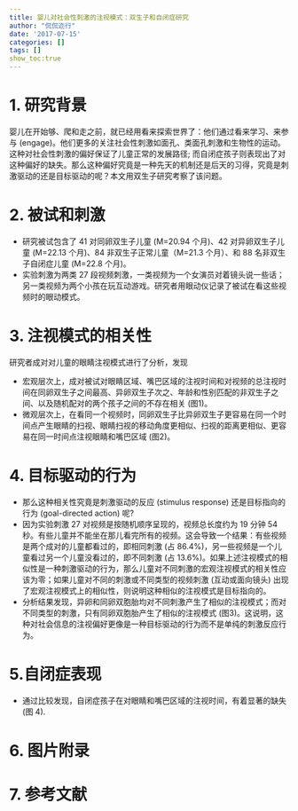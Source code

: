 ```yaml
---
title: 婴儿对社会性刺激的注视模式：双生子和自闭症研究
author: "侃侃迩行"
date: '2017-07-15'
categories: []
tags: []
show_toc:true
---
```


# 1. 研究背景

婴儿在开始够、爬和走之前，就已经用看来探索世界了：他们通过看来学习、来参与 (engage)。他们更多的关注社会性刺激如面孔、类面孔刺激和生物性的运动。这种对社会性刺激的偏好保证了儿童正常的发展路径; 而自闭症孩子则表现出了对这种偏好的缺失。那么这种偏好究竟是一种先天的机制还是后天的习得，究竟是刺激驱动的还是目标驱动的呢？本文用双生子研究考察了该问题。

# 2. 被试和刺激
- 研究被试包含了 41 对同卵双生子儿童 (M=20.94 个月)、42 对异卵双生子儿童 (M=22.13 个月)、84 非双生子正常儿童（M=21.3 个月）、和 88 名非双生子自闭症儿童 (M=22.8 个月)。
- 实验刺激为两类 27 段视频刺激，一类视频为一个女演员对着镜头说一些话；另一类视频为两个小孩在玩互动游戏。研究者用眼动仪记录了被试在看这些视频时的眼动模式。

# 3. 注视模式的相关性
研究者成对对儿童的眼睛注视模式进行了分析，发现 
- 宏观层次上，成对被试对眼睛区域、嘴巴区域的注视时间和对视频的总注视时间在同卵双生子之间最高、异卵双生子次之、年龄和性别匹配的非双生子之间、以及随机配对的两个孩子之间的不存在相关 (图1)。
- 微观层次上，在看同一个视频时，同卵双生子比异卵双生子更容易在同一个时间点产生眼睛的扫视、眼睛扫视的移动角度更相似、扫视的距离更相似、更容易在同一时间点注视眼睛和嘴巴区域 (图2)。

# 4. 目标驱动的行为
- 那么这种相关性究竟是刺激驱动的反应 (stimulus response) 还是目标指向的行为 (goal-directed action) 呢? 
- 因为实验刺激 27 对视频是按随机顺序呈现的，视频总长度约为 19 分钟 54 秒。有些儿童并不能坐在那儿看完所有的视频。这会导致一个结果：有些视频是两个成对的儿童都看过的，即相同刺激 (占 86.4%)，另一些视频是一个儿童看过另一个儿童没看过的，即不同刺激 (占 13.6%)。如果上述注视模式的相似性是一种刺激驱动的行为，那么儿童对不同刺激的宏观注视模式的相关性应该为零；如果儿童对不同的刺激或不同类型的视频刺激 (互动或面向镜头) 出现了宏观注视模式上的相似性，则说明这种相似的注视模式是目标指向的。
- 分析结果发现，异卵和同卵双胞胎均对不同刺激产生了相似的注视模式；而对不同类型的刺激，只有同卵双胞胎产生了相似的注视模式 (图3)。这说明，这种对社会信息的注视偏好更像是一种目标驱动的行为而不是单纯的刺激反应行为。

# 5.自闭症表现

- 通过比较发现，自闭症孩子在对眼睛和嘴巴区域的注视时间，有着显著的缺失 (图 4).

# 6. 图片附录

# 7. 参考文献



